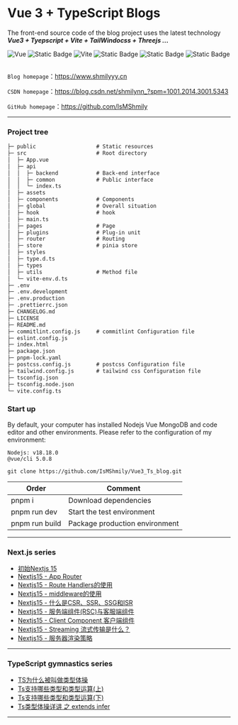 # Vue 3 + TypeScript Blogs

The front-end source code of the blog project uses the latest technology **_Vue3 + Tyepscript + Vite + TailWindocss + Threejs ..._**

<div >
  <img alt="Vue" src="https://img.shields.io/badge/-vue-%23000000?style=flat-square&logo=vuedotjs" />
  <img alt="Static Badge" src="https://img.shields.io/badge/-TypeScript-000?style=flat-square&logo=tsnode">
  <img alt="Vite" src="https://img.shields.io/badge/-vite-%23000000?style=flat-square&logo=vite" />
  <img alt="Static Badge" src="https://img.shields.io/badge/-ThreeJs-000?style=flat-square&logo=threedotjs">
  <img alt="Static Badge" src="https://img.shields.io/badge/-sass-000?style=flat-square&logo=sass">
  <img alt="Static Badge" src="https://img.shields.io/badge/-pnpm-%23000?style=flat-square&logo=pnpm">
</div>
<br/>

`Blog homepage`：<a>https://www.shmilyyy.cn</a>

`CSDN homepage`：<a>https://blog.csdn.net/shmilynn_?spm=1001.2014.3001.5343</a>

`GitHub homepage`：<a>https://github.com/IsMShmily</a>

---

### Project tree 

```md
├─ public                   # Static resources
├─ src                      # Root directory
│  ├─ App.vue
│  ├─ api                   
│  │  ├─ backend            # Back-end interface
│  │  ├─ common             # Public interface
│  │  └─ index.ts
│  ├─ assets
│  ├─ components            # Components
│  ├─ global                # Overall situation
│  ├─ hook                  # hook 
│  ├─ main.ts
│  ├─ pages                 # Page
│  ├─ plugins               # Plug-in unit
│  ├─ router                # Routing
│  ├─ store                 # pinia store
│  ├─ styles
│  ├─ type.d.ts
│  ├─ types
│  ├─ utils                 # Method file
│  └─ vite-env.d.ts
├─ .env
├─ .env.development
├─ .env.production
├─ .prettierrc.json
├─ CHANGELOG.md
├─ LICENSE
├─ README.md
├─ commitlint.config.js     # commitlint Configuration file
├─ eslint.config.js
├─ index.html
├─ package.json
├─ pnpm-lock.yaml
├─ postcss.config.js        # postcss Configuration file
├─ tailwind.config.js       # tailwind css Configuration file
├─ tsconfig.json
├─ tsconfig.node.json
└─ vite.config.ts
```

### Start up
By default, your computer has installed Nodejs Vue MongoDB and code editor and other environments. Please refer to the configuration of my environment:
```
Nodejs: v18.18.0
@vue/cli 5.0.8
```
```
git clone https://github.com/IsMShmily/Vue3_Ts_blog.git
```

| Order          | Comment                        |
| -------------- | ------------------------------ |
| pnpm i         | Download dependencies          |
| pnpm run dev   | Start the test environment     |
| pnpm run build | Package production environment |

---



### Next.js series

- [初始Nextjs 15](https://blog.csdn.net/shmilynn_/article/details/137891060?spm=1001.2014.3001.5502)
- [Nextjs15 -  App Router](https://blog.csdn.net/shmilynn_/article/details/137904724?spm=1001.2014.3001.5502)
- [Nextjs15 - Route Handlers的使用](https://blog.csdn.net/shmilynn_/article/details/146515380?spm=1001.2014.3001.5501)
- [Nextjs15 - middleware的使用](https://blog.csdn.net/shmilynn_/article/details/146543636?spm=1001.2014.3001.5501)
- [Nextjs15 - 什么是CSR、SSR、SSG和ISR](https://blog.csdn.net/shmilynn_/article/details/146544013?spm=1001.2014.3001.5501)
- [Nextjs15 - 服务端组件(RSC)与客服端组件](https://blog.csdn.net/shmilynn_/article/details/146572565?spm=1001.2014.3001.5501)
- [Nextjs15 - Client Component 客户端组件](https://blog.csdn.net/shmilynn_/article/details/146582184?spm=1001.2014.3001.5501)
- [Nextjs15 - Streaming 流式传输是什么？](https://blog.csdn.net/shmilynn_/article/details/146582094?spm=1001.2014.3001.5501)
- [Nextjs15 - 服务器渲染策略](https://blog.csdn.net/shmilynn_/article/details/146582209?spm=1001.2014.3001.5501)

---



### TypeScript gymnastics series

- [TS为什么被叫做类型体操](https://blog.csdn.net/shmilynn_/article/details/137981157?spm=1001.2014.3001.5502)
- [Ts支持哪些类型和类型运算(上)](https://blog.csdn.net/shmilynn_/article/details/137996269?spm=1001.2014.3001.5502)
- [Ts支持哪些类型和类型运算(下)](https://blog.csdn.net/shmilynn_/article/details/138050067?spm=1001.2014.3001.55022)
- [Ts类型体操详讲 之 extends infer](https://blog.csdn.net/shmilynn_/article/details/138072708?spm=1001.2014.3001.5502)

---

